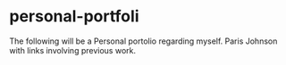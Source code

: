 # personal-portfoli
The following will be a Personal portolio
regarding myself. Paris Johnson with links involving previous work.